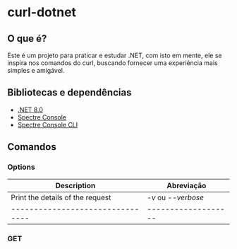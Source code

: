 # curl-dotnet

## O que é?

Este é um projeto para praticar e estudar .NET, com isto em mente, ele se inspira nos comandos do curl, buscando fornecer uma experiência mais simples e amigável.

## Bibliotecas e dependências

- [.NET 8.0](https://dotnet.microsoft.com/download/dotnet/8.0)
- [Spectre Console](https://github.com/spectreconsole/spectre.console?tab=readme-ov-file#examples)
- [Spectre Console CLI](https://github.com/spectreconsole/spectre.console/pkgs/nuget/Spectre.Console.Cli)

## Comandos

### Options

|Description|Abreviação|
|--------------------------------|-------------------|
|Print the details of the request|*-v* ou *--verbose*| 
|--------------------------------|-------------------|

### GET


